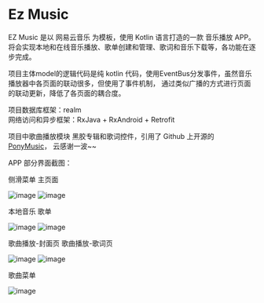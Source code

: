 # Ez Music
EZ Music 是以 网易云音乐 为模板，使用 Kotlin 语言打造的一款 音乐播放 APP。
将会实现本地和在线音乐播放、歌单创建和管理、歌词和音乐下载等，各功能在逐步完成。

项目主体model的逻辑代码是纯 kotlin 代码，使用EventBus分发事件，虽然音乐播放器中各页面的联动很多，但使用了事件机制，
通过类似广播的方式进行页面的联动更新，降低了各页面的耦合度。

项目数据库框架：realm   
网络访问和异步框架：RxJava + RxAndroid + Retrofit

项目中歌曲播放模块 黑胶专辑和歌词控件，引用了 Github 上开源的 [PonyMusic](https://github.com/wangchenyan/PonyMusic)，
云感谢一波~~

APP 部分界面截图：

侧滑菜单                                   主页面

![image](images/img_1.jpg)                ![image](images/img_3.jpg)


本地音乐                                    歌单

![image](images/img_2.jpg)                ![image](images/img_4.jpg)


歌曲播放-封面页                              歌曲播放-歌词页

![image](images/img_5.jpg)                ![image](images/img_6.jpg)


歌曲菜单

![image](images/img_7.jpg)  